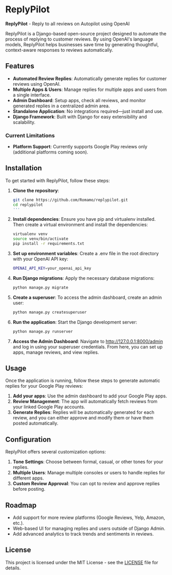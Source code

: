 # ReplyPilot

**ReplyPilot** - Reply to all reviews on Autopilot using OpenAI

ReplyPilot is a Django-based open-source project designed to automate the process of replying to customer reviews. By using OpenAI's language models, ReplyPilot helps businesses save time by generating thoughtful, context-aware responses to reviews automatically.

## Features

- **Automated Review Replies**: Automatically generate replies for customer reviews using OpenAI.
- **Multiple Apps & Users**: Manage replies for multiple apps and users from a single interface.
- **Admin Dashboard**: Setup apps, check all reviews, and monitor generated replies in a centralized admin area.
- **Standalone Application**: No integrations required—just install and use.
- **Django Framework**: Built with Django for easy extensibility and scalability.
  
### Current Limitations

- **Platform Support**: Currently supports Google Play reviews only (additional platforms coming soon).

## Installation

To get started with ReplyPilot, follow these steps:

1. **Clone the repository**:
   ```bash
   git clone https://github.com/Romamo/replypilot.git
   cd replypilot
   '''

2. **Install dependencies**: Ensure you have pip and virtualenv installed. Then create a virtual environment and install the dependencies:
   ```bash
   virtualenv venv
   source venv/bin/activate
   pip install -r requirements.txt
   ```

3. **Set up environment variables**: Create a .env file in the root directory with your OpenAI API key:
    ```bash
    OPENAI_API_KEY=your_openai_api_key
    ```

4. **Run Django migrations**: Apply the necessary database migrations:
    ```bash
    python manage.py migrate
    ```
   
5. **Create a superuser**: To access the admin dashboard, create an admin user:
    ```bash
    python manage.py createsuperuser
    ```
6. **Run the application**: Start the Django development server:
    ```bash
    python manage.py runserver
    ```
7. **Access the Admin Dashboard**: Navigate to http://127.0.0.1:8000/admin and log in using your superuser credentials. From here, you can set up apps, manage reviews, and view replies.   

## Usage
Once the application is running, follow these steps to generate automatic replies for your Google Play reviews:
1. **Add your apps**: Use the admin dashboard to add your Google Play apps.
2. **Review Management**: The app will automatically fetch reviews from your linked Google Play accounts.
3. **Generate Replies**: Replies will be automatically generated for each review, and you can either approve and modify them or have them posted automatically.

## Configuration

ReplyPilot offers several customization options:

1. **Tone Settings**: Choose between formal, casual, or other tones for your replies.
2. **Multiple Users**: Manage multiple consoles or users to handle replies for different apps.
3. **Custom Review Approval**: You can opt to review and approve replies before posting.

## Roadmap

* Add support for more review platforms (Google Reviews, Yelp, Amazon, etc.).
* Web-based UI for managing replies and users outside of Django Admin.
* Add advanced analytics to track trends and sentiments in reviews.
 
## License

This project is licensed under the MIT License - see the [LICENSE](LICENSE) file for details.
